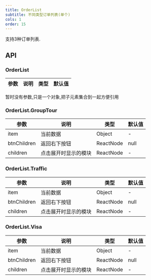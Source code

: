 ```yaml
---
title: OrderList
subtitle: 不同类型订单列表(单个)
cols: 1
order: 15
---
```


支持3种订单列表.

## API

### OrderList

参数 | 说明 | 类型 | 默认值
----|------|-----|------
暂时没有参数,只是一个对象,把子元素集合到一起方便引用

### OrderList.GroupTour

参数 | 说明 | 类型 | 默认值
----|------|-----|------
item | 当前数据 | Object | -
btnChildren | 返回右下按钮 | ReactNode | null
children | 点击展开时显示的模块 | ReactNode | -


### OrderList.Traffic

参数 | 说明 | 类型 | 默认值
----|------|-----|------
item | 当前数据 | Object | -
btnChildren | 返回右下按钮 | ReactNode | null
children | 点击展开时显示的模块 | ReactNode | -


### OrderList.Visa

参数 | 说明 | 类型 | 默认值
----|------|-----|------
item | 当前数据 | Object | -
btnChildren | 返回右下按钮 | ReactNode | null
children | 点击展开时显示的模块 | ReactNode | -
